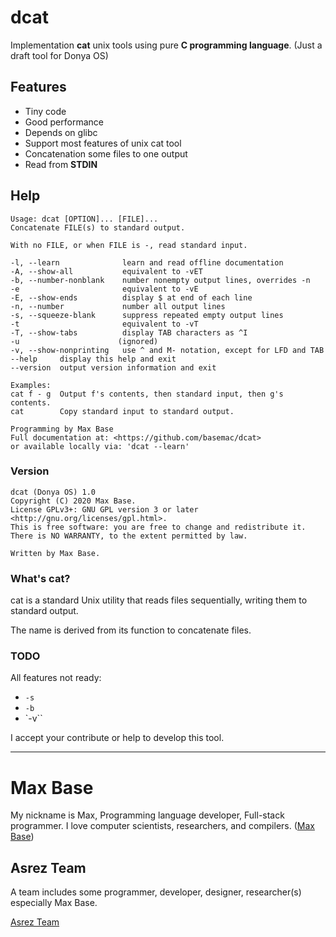 # dcat

Implementation **cat** unix tools using pure **C programming language**. (Just a draft tool for Donya OS)

## Features

- Tiny code
- Good performance
- Depends on glibc
- Support most features of unix cat tool
- Concatenation some files to one output
- Read from **STDIN**

## Help

```
Usage: dcat [OPTION]... [FILE]...
Concatenate FILE(s) to standard output.

With no FILE, or when FILE is -, read standard input.

-l, --learn              learn and read offline documentation
-A, --show-all           equivalent to -vET
-b, --number-nonblank    number nonempty output lines, overrides -n
-e                       equivalent to -vE
-E, --show-ends          display $ at end of each line
-n, --number             number all output lines
-s, --squeeze-blank      suppress repeated empty output lines
-t                       equivalent to -vT
-T, --show-tabs          display TAB characters as ^I
-u                      (ignored)
-v, --show-nonprinting   use ^ and M- notation, except for LFD and TAB
--help     display this help and exit
--version  output version information and exit

Examples:
cat f - g  Output f's contents, then standard input, then g's contents.
cat        Copy standard input to standard output.

Programming by Max Base
Full documentation at: <https://github.com/basemac/dcat>
or available locally via: 'dcat --learn'
```

### Version

```
dcat (Donya OS) 1.0
Copyright (C) 2020 Max Base.
License GPLv3+: GNU GPL version 3 or later <http://gnu.org/licenses/gpl.html>.
This is free software: you are free to change and redistribute it.
There is NO WARRANTY, to the extent permitted by law.

Written by Max Base.
```

### What's cat?

cat is a standard Unix utility that reads files sequentially, writing them to standard output.

The name is derived from its function to concatenate files.

### TODO

All features not ready:

- `-s`
- `-b`
- `-v``

I accept your contribute or help to develop this tool.

---------

# Max Base

My nickname is Max, Programming language developer, Full-stack programmer. I love computer scientists, researchers, and compilers. ([Max Base](https://maxbase.org/))

## Asrez Team

A team includes some programmer, developer, designer, researcher(s) especially Max Base.

[Asrez Team](https://www.asrez.com/)

